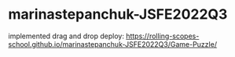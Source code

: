 # marinastepanchuk-JSFE2022Q3

implemented drag and drop
deploy: https://rolling-scopes-school.github.io/marinastepanchuk-JSFE2022Q3/Game-Puzzle/
